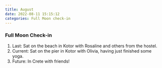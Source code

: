 ```yaml
---
title: August
date: 2022-08-11 15:15:12
categories: Full Moon check-in
---
```

### Full Moon Check-in

1. Last: Sat on the beach in Kotor with Rosaline and others from the hostel.
2. Current: Sat on the pier in Kotor with Olivia, having just finished some yoga.
3. Future: In Crete with friends!